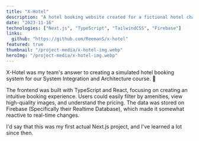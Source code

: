 ```yaml
---
title: "X-Hotel"
description: "A hotel booking website created for a fictional hotel chain"
date: "2023-11-16"
technologies: ["Next.js", "TypeScript", "TailwindCSS", "Firebase"]
links:
  github: "https://github.com/ReemanS/x-hotel"
featured: true
thumbnail: "/project-media/x-hotel-img.webp"
heroImg: "/project-media/x-hotel-img.webp"
---
```


X-Hotel was my team's answer to creating a simulated hotel booking system for our System Integration and Architecture course. 🏨

The frontend was built with TypeScript and React, focusing on creating an intuitive booking experience. Users could easily filter by amenities, view high-quality images, and understand the pricing. The data was stored on Firebase (Specifically their Realtime Database), which made it somewhat reactive to real-time changes.

I'd say that this was my first actual Next.js project, and I've learned a lot since then.

